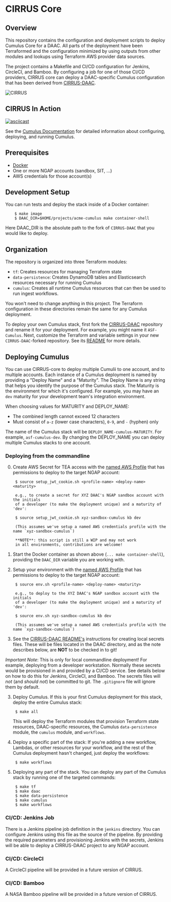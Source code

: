 # CIRRUS Core

## Overview

This repository contains the configuration and deployment scripts to
deploy Cumulus Core for a DAAC. All parts of the deployment have been
Terraformed and the configuration minimized by using outputs from
other modules and lookups using Terraform AWS provider data sources.

The project contains a Makefile and CI/CD configuration for Jenkins,
CircleCI, and Bamboo. By configuring a job for one of those CI/CD
providers, CIRRUS core can deploy a DAAC-specific Cumulus
configuration that has been derived from
[CIRRUS-DAAC](https://github.com/asfadmin/CIRRUS-DAAC).

![CIRRUS](docs/CIRRUS.png)

## CIRRUS In Action

[![asciicast](https://asciinema.org/a/322104.png)](https://asciinema.org/a/322104?t=12&speed=2)

See the [Cumulus
Documentation](https://nasa.github.io/cumulus/docs/deployment/deployment-readme)
for detailed information about configuring, deploying, and running
Cumulus.

## Prerequisites

* [Docker](https://www.docker.com/get-started)
* One or more NGAP accounts (sandbox, SIT, ...)
* AWS credentials for those account(s)

## Development Setup

You can run tests and deploy the stack inside of a Docker container:

        $ make image
        $ DAAC_DIR=$HOME/projects/acme-cumulus make container-shell

Here DAAC_DIR is the absolute path to the fork of `CIRRUS-DAAC` that
you would like to deploy.

## Organization

The repository is organized into three Terraform modules:

* `tf`: Creates resources for managing Terraform state
* `data-persistence`: Creates DynamoDB tables and Elasticsearch
  resources necessary for running Cumulus
* `cumulus`: Creates all runtime Cumulus resources that can then be used
  to run ingest workflows.

You won't need to change anything in this project. The Terraform
configuration in these directories remain the same for any Cumulus
deployment.

To deploy your own Cumulus stack, first fork the
[CIRRUS-DAAC](https://github.com/asfadmin/CIRRUS-DAAC/) repository and
rename it for your deployment. For example, you might name it
`ASF-Cumulus`. Next, customize the Terraform and variable settings in
your new `CIRRUS-DAAC`-forked repository. See its
[README](https://github.com/asfadmin/CIRRUS-DAAC/blob/master/README.md)
for more details.

## Deploying Cumulus

You can use CIRRUS-core to deploy multiple Cumulii to one account, and
to multiple accounts. Each instance of a Cumulus deployment is named
by providing a "Deploy Name" and a "Maturity". The Deploy Name is any
string that helps you identify the purpose of the Cumulus stack. The
Maturity is the environment for which it's configured. For example,
you may have an `dev` maturity for your development team's integration
environment.

When choosing values for MATURITY and DEPLOY_NAME:
* The combined length cannot exceed 12 characters
* Must consist of `a-z` (lower case characters), `0-9`, and `-`
  (hyphen) only

The name of the Cumulus stack will be
`DEPLOY_NAME-cumulus-MATURITY`. For example, `asf-cumulus-dev`. By
changing the DEPLOY_NAME you can deploy multiple Cumulus stacks to one
account.

### Deploying from the commandline

0. Create AWS Secret for TEA access with the [named AWS
   Profile](https://docs.aws.amazon.com/cli/latest/userguide/cli-configure-profiles.html)
   that has permissions to deploy to the target NGAP account:

        $ source setup_jwt_cookie.sh <profile-name> <deploy-name> <maturity>

        e.g., to create a secret for XYZ DAAC's NGAP sandbox account with the initials
        of a developer (to make the deployment unique) and a maturity of 'dev':

        $ source setup_jwt_cookie.sh xyz-sandbox-cumulus kb dev

        (This assumes we've setup a named AWS credentials profile with the name `xyz-sandbox-cumulus`)

        **NOTE**: this script is still a WIP and may not work
        in all environments, contributions are welcome!

1. Start the Docker container as shown above (`... make
   container-shell`), providing the `DAAC_DIR` variable you are
   working with.

2. Setup your environment with the [named AWS
   Profile](https://docs.aws.amazon.com/cli/latest/userguide/cli-configure-profiles.html)
   that has permissions to deploy to the target NGAP account:

        $ source env.sh <profile-name> <deploy-name> <maturity>

        e.g., to deploy to the XYZ DAAC's NGAP sandbox account with the initials
        of a developer (to make the deployment unique) and a maturity of 'dev':

        $ source env.sh xyz-sandbox-cumulus kb dev

        (This assumes we've setup a named AWS credentials profile with the name `xyz-sandbox-cumulus`)

4. See the [CIRRUS-DAAC
  README's](https://github.com/asfadmin/CIRRUS-DAAC/blob/master/README.md)
  instructions for creating local secrets files. These will be files
  located in the DAAC directory, and as the note describes below, are
  **NOT** to be checked in to git!

*Important Note*: This is only for local commandline deployment! For
example, deploying from a developer workstation. Normally these
secrets would be provisioned in and provided by a CI/CD service. See
details below on how to do this for Jenkins, CircleCI, and Bamboo. The
secrets files will *not* (and *should not*) be committed to git. The
`.gitignore` file will ignore them by default.

3. Deploy Cumulus. If this is your first Cumulus deployment for this
   stack, deploy the entire Cumulus stack:

        $ make all

   This will deploy the Terraform modules that provision Terraform
   state resources, DAAC-specific resources, the Cumulus
   `data-persistence` module, the `cumulus` module, and `workflows`.

4. Deploy a specific part of the stack: If you're adding a new
   workflow, Lambdas, or other resources for your workflow, and the
   rest of the Cumulus deployment hasn't changed, just deploy the
   workflows:

        $ make workflows

5. Deploying any part of the stack. You can deploy any part of the
   Cumulus stack by running one of the targeted commands:

        $ make tf
        $ make daac
        $ make data-persistence
        $ make cumulus
        $ make workflows

### CI/CD: Jenkins Job

There is a Jenkins pipeline job definition in the `jenkins`
directory. You can configure Jenkins using this file as the source of
the pipeline. By providing the required parameters and provisioning
Jenkins with the secrets, Jenkins will be able to deploy a CIRRUS-DAAC
project to any NGAP account.

### CI/CD: CircleCI

A CircleCI pipeline will be provided in a future version of CIRRUS.

### CI/CD: Bamboo

A NASA Bamboo pipeline will be provided in a future version of CIRRUS.

